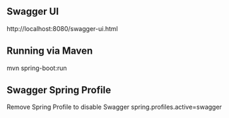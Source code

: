 <h2>Swagger UI</h2>
http://localhost:8080/swagger-ui.html

<h2>Running via Maven</h2>
mvn spring-boot:run

<h2>Swagger Spring Profile</h2>
Remove Spring Profile to disable Swagger
spring.profiles.active=swagger